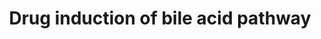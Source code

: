 ---
annotations:
- id: PW:0000754
  parent: drug pathway
  type: Pathway Ontology
  value: drug pathway
- id: PW:0001093
  parent: regulatory pathway
  type: Pathway Ontology
  value: bile acid signaling pathway
authors:
- Riannefijten
- MaintBot
- Egonw
- Susan
- Mkutmon
- Roelod
- Eweitz
citedin:
- link: PMC9377275
description: Several drug (e.g. chlozapine) and their inhibitory effects on targets
  of the bile acid production pathway.
last-edited: 2021-12-09
ndex: 2fc71a2d-8b64-11eb-9e72-0ac135e8bacf
organisms:
- Homo sapiens
redirect_from:
- /index.php/Pathway:WP2289
- /instance/WP2289
revision: null
schema-jsonld:
- '@context': https://schema.org/
  '@id': https://wikipathways.github.io/pathways/WP2289.html
  '@type': Dataset
  creator:
    '@type': Organization
    name: WikiPathways
  description: Several drug (e.g. chlozapine) and their inhibitory effects on targets
    of the bile acid production pathway.
  keywords:
  - ''
  - ABCB1
  - ABCB11
  - ABCC2
  - ABCC3
  - ABCC4
  - BA-R
  - BAAT
  - Bile Acids
  - Bilirubin
  - CYP3A4
  - CYP7A1
  - Chlorpromazine
  - Cholesterol
  - Cimetidine
  - Clarithromyci
  - Clozapine
  - Colchicine
  - Cyclosporin
  - Deoxycholic acid
  - Digoxin
  - Erythromycin
  - Ezetimibe
  - Glyburide
  - Glycocholic acid
  - Isoursodeoxycholic acid
  - Methylprednisolone
  - NR1H4
  - NR1I2
  - NR1I3
  - OSTBETA
  - OSTalpha
  - Oxiglutatione
  - Phomin
  - Phospholipids
  - Ranitidine
  - SLC10A1
  - SLCO1B1
  - SULT2A1
  - Silybin
  - Tacrolimus
  - Taurocholic acid
  - Tetrahydrocortisone
  - Trabectedin
  - Troglitazone
  - VDR
  license: CC0
  name: Drug induction of bile acid pathway
seo: CreativeWork
title: Drug induction of bile acid pathway
wpid: WP2289
---